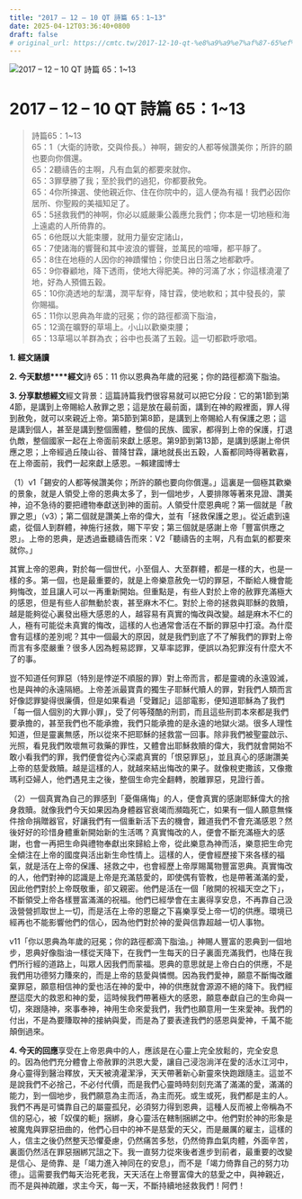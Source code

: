 ```yaml
---
title: "2017 – 12 – 10 QT 詩篇 65：1~13"
date: 2025-04-12T03:36:40+0800
draft: false
# original_url: https://cmtc.tw/2017-12-10-qt-%e8%a9%a9%e7%af%87-65%ef%bc%9a113
---
```


![2017 – 12 – 10 QT 詩篇 65：1~13](/images/qt.jpg   "2017 – 12 – 10 QT 詩篇 65：1~13")

# 2017 – 12 – 10 QT 詩篇 65：1~13

> 詩篇65：1~13  
> 65：1（大衛的詩歌，交與伶長。）神啊，錫安的人都等候讚美你；所許的願也要向你償還。  
> 65：2聽禱告的主啊，凡有血氣的都要來就你。  
> 65：3罪孽勝了我；至於我們的過犯，你都要赦免。  
> 65：4你所揀選、使他親近你、住在你院中的，這人便為有福！我們必因你居所、你聖殿的美福知足了。  
> 65：5拯救我們的神啊，你必以威嚴秉公義應允我們；你本是一切地極和海上遠處的人所倚靠的。  
> 65：6他既以大能束腰，就用力量安定諸山，  
> 65：7使諸海的響聲和其中波浪的響聲，並萬民的喧嘩，都平靜了。  
> 65：8住在地極的人因你的神蹟懼怕；你使日出日落之地都歡呼。  
> 65：9你眷顧地，降下透雨，使地大得肥美。神的河滿了水；你這樣澆灌了地，好為人預備五穀。  
> 65：10你澆透地的犁溝，潤平犁脊，降甘霖，使地軟和；其中發長的，蒙你賜福。  
> 65：11你以恩典為年歲的冠冕；你的路徑都滴下脂油，  
> 65：12滴在曠野的草場上。小山以歡樂束腰；  
> 65：13草場以羊群為衣；谷中也長滿了五穀。這一切都歡呼歌唱。

**1.** **經文誦讀**

**2. 今天默想****經文**詩 65：11 你以恩典為年歲的冠冕；你的路徑都滴下脂油。

**3. 分享默想經文**經文背景：這篇詩篇我們很容易就可以把它分段：它的第1節到第4節，是講到上帝賜給人赦罪之恩；這是放在最前面，講到在神的殿裡面，罪人得到赦免，就可以來親近上帝。第5節到第8節，是講到上帝賜給人有保護之恩；這是講到個人，甚至是講到整個團體，整個的民族、國家，都得到上帝的保護，打退仇敵，整個國家一起在上帝面前來獻上感恩。第9節到第13節，是講到感謝上帝供應之恩；上帝經過丘陵山谷、普降甘霖，讓地就長出五穀，人畜都同時得著歡喜，在上帝面前，我們一起來獻上感恩。─賴建國博士

（1）v1「錫安的人都等候讚美你；所許的願也要向你償還。」這裏是一個極其歡樂的景象，就是人領受上帝的恩典太多了，到一個地步，人要排隊等著來見證、讚美神，迫不急待的要把禮物奉獻送到神的面前。人領受什麼恩典呢？第一個就是「赦罪之恩」（v3）；第二個就是讚美上帝的偉大，並有「拯救保護之恩」。從近處到遠處，從個人到群體，神施行拯救，賜下平安；第三個就是感謝上帝「豐富供應之恩」。上帝的恩典，是透過垂聽禱告而來：V2「聽禱告的主啊，凡有血氣的都要來就你。」

其實上帝的恩典，對於每一個世代，小至個人、大至群體，都是一樣的大，也是一樣的多。第一個，也是最重要的，就是上帝樂意赦免一切的罪惡，不斷給人機會能夠悔改，並且讓人可以一再重新開始。但重點是，有些人對於上帝的赦罪充滿極大的感恩，但是有些人卻無動於衷，甚至麻木不仁。對於上帝的拯救與耶穌的救贖，越是能夠從心裏發出極大感恩的人，越容易有真實的悔改與改變。越是麻木不仁的人，極有可能從未真實的悔改，這樣的人也通常會活在不斷的罪惡中打滾。為什麼會有這樣的差別呢？其中一個最大的原因，就是我們到底了不了解我們的罪對上帝而言有多麼嚴重？很多人因為輕易認罪，又草率認罪，便誤以為犯罪沒有什麼大不了的事。

豈不知道任何罪惡（特別是悖逆不順服的罪）對上帝而言，都是靈魂的永遠毀滅，也是與神的永遠隔絕。上帝差派最寶貴的獨生子耶穌代贖人的罪，對我們人類而言好像認罪變得很廉價，但是如果看過「受難記」這部電影，便知道耶穌為了我們「每一個人個別的大罪小罪」，受了何等殘酷的刑罰，而且這些刑罰本來都是我們要承擔的，甚至我們也不能承擔，我們只能承擔的是永遠的地獄火湖。很多人理性知道，但是靈裏無感，所以從來不把耶穌的拯救當一回事。除非我們被聖靈啟示、光照，看見我們敗壞無可救藥的罪性，又體會出耶穌救贖的偉大，我們就會開始不敢小看我們的罪，我們便會從內心深處真實的「恨惡罪惡」，並且真心的感謝讚美上帝的慈愛救贖。越是這樣的人，就越來結出悔改的果子。就像稅吏撒該，又像撒瑪利亞婦人，他們遇見主之後，整個生命完全翻轉，脫離罪惡，見證行善。

（2）一個真實為自己的罪感到「憂傷痛悔」的人，便會真實的感謝耶穌偉大的捨身救贖。就像我們今天如果因為身體器官衰竭而瀕臨死亡，如果有一個人願意無條件捨命捐贈器官，好讓我們有一個重新活下去的機會，難道我們不會充滿感恩？然後好好的珍惜身體重新開始新的生活嗎？真實悔改的人，便會不斷充滿極大的感謝，也會一再把生命與禮物奉獻出來歸給上帝，從此樂意為神而活，樂意把生命完全傾注在上帝的國度與活出新生命性情上。這樣的人，便會經歷接下來各樣的福氣，就是活在上帝的保護、拯救之中，也會經歷上帝厚賜萬物豐富恩典。真實悔改的人，他們對神的認識是上帝是充滿慈愛的，即使偶有管教，也是帶著滿滿的愛，因此他們對於上帝既敬重，卻又親密。他們是活在一個「敞開的祝福天空之下」，不斷領受上帝各樣豐富滿滿的祝福。他們已經學會在主裏得享安息，不再靠自己汲汲營營抓取世上一切，而是活在上帝的恩竉之下喜樂享受上帝一切的供應。環境已經再也不能影響他們的信心，因為他們對於神的愛與信靠超越一切人事物。

v11「你以恩典為年歲的冠冕；你的路徑都滴下脂油。」神賜人豐富的恩典到一個地步，恩典好像脂油一樣從天降下，在我們一生每天的日子裏面充滿我們，也降在我們所行經的道路上，叫眾人因我們而蒙福。恩典的意思就是上帝白白的供應，不是我們用功德努力賺來的，而是上帝的慈愛與憐憫。因為我們愛神，願意不斷悔改離棄罪惡，願意相信神的愛也活在神的愛中，神的供應就會源源不絕的降下。我們經歷這麼大的救恩和神的愛，這時候我們帶著極大的感恩，願意奉獻自己的生命與一切，來跟隨神，來事奉神，神用生命來愛我們，我們也願意用一生來愛神。我們的付出，不是為要賺取神的接納與愛，而是為了要表達我們的感恩與愛神，千萬不能顛倒過來。

**4. 今天的回應**享受在上帝恩典中的人，應該是在心靈上完全放鬆的，完全安息的。因為他們充分體會上帝赦罪的洪恩大愛，讓自己浸泡淌洋在愛的活水江河中，身心靈得到醫治釋放，天天被澆灌潔淨，天天帶著新心新靈來快跑跟隨主。這並不是說我們不必捨己，不必付代價，而是我們心靈時時刻刻充滿了滿滿的愛，滿滿的能力，到一個地步，我們願意為主而活，為主而死。或生或死，我們都是主的人。我們不再是可憐靠自己的屬靈孤兒，必須努力得到恩典，這種人反而被上帝稱為不信的惡心，被「奴僕的軛」捆綁，身心靈活在轄制捆綁之中。他們對於神的形象是被魔鬼與罪惡扭曲的，他們心目中的神不是慈愛的天父，而是嚴厲的雇主，這樣的人，信主之後仍然整天恐懼憂慮，仍然痛苦多愁，仍然倚靠血氣肉體，外面辛苦，裏面仍然活在罪惡捆綁咒詛之下。我一直努力從來後者進步到前者，最重要的改變是信心、是倚靠、是「竭力進入神同在的安息」，而不是「竭力倚靠自己的努力功德」。這需要我們每天治死老我，天天活在上帝豐富偉大的慈愛之中，與神親近，而不是與神疏離，求主今天，每一天，不斷持續地拯救我們！阿們！